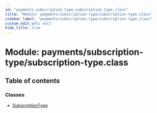 ```yaml
---
id: "payments_subscription_type_subscription_type_class"
title: "Module: payments/subscription-type/subscription-type.class"
sidebar_label: "payments/subscription-type/subscription-type.class"
custom_edit_url: null
hide_title: true
---
```


# Module: payments/subscription-type/subscription-type.class

## Table of contents

### Classes

- [SubscriptionType](../classes/payments_subscription_type_subscription_type_class.subscriptiontype.md)
